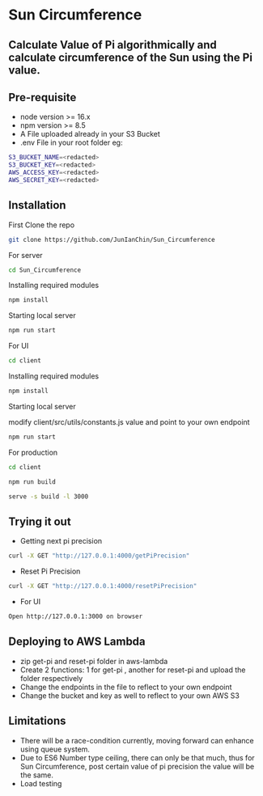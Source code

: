 # Sun Circumference

## Calculate Value of Pi algorithmically and calculate circumference of the Sun using the Pi value.

## Pre-requisite

- node version >= 16.x
- npm version >= 8.5
- A File uploaded already in your S3 Bucket
- .env File in your root folder eg:

```sh
S3_BUCKET_NAME=<redacted>
S3_BUCKET_KEY=<redacted>
AWS_ACCESS_KEY=<redacted>
AWS_SECRET_KEY=<redacted>
```

## Installation

First Clone the repo

```sh
git clone https://github.com/JunIanChin/Sun_Circumference
```

For server

```sh
cd Sun_Circumference
```

Installing required modules

```sh
npm install
```

Starting local server

```sh
npm run start
```

For UI

```sh
cd client
```

Installing required modules

```sh
npm install
```

Starting local server

modify client/src/utils/constants.js value and point to your own endpoint

```sh
npm run start
```

For production

```sh
cd client
```

```sh
npm run build
```

```sh
serve -s build -l 3000
```

## Trying it out

- Getting next pi precision

```sh
curl -X GET "http://127.0.0.1:4000/getPiPrecision"
```

- Reset Pi Precision

```sh
curl -X GET "http://127.0.0.1:4000/resetPiPrecision"
```

- For UI

```sh
Open http://127.0.0.1:3000 on browser
```

## Deploying to AWS Lambda

- zip get-pi and reset-pi folder in aws-lambda
- Create 2 functions: 1 for get-pi , another for reset-pi and upload the folder respectively
- Change the endpoints in the file to reflect to your own endpoint
- Change the bucket and key as well to reflect to your own AWS S3

## Limitations

- There will be a race-condition currently, moving forward can enhance using queue system.
- Due to ES6 Number type ceiling, there can only be that much, thus for Sun Circumference, post certain value of pi precision the value will be the same.
- Load testing
